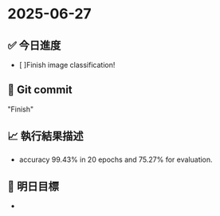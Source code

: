 # 2025-06-27

## ✅ 今日進度

- [ ]Finish image classification!

## 💾 Git commit

"Finish"

## 📈 執行結果描述

- accuracy 99.43% in 20 epochs and 75.27% for evaluation. 

## 🔁 明日目標

- 
